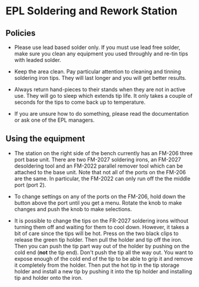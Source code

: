 # EPL Soldering and Rework Station

## Policies

- Please use lead based solder only.  If you must use lead free solder, make sure you clean any equipment you used throughly and re-tin tips with leaded solder.

- Keep the area clean.  Pay particular attention to cleaning and tinning soldering iron tips.  They will last longer and you will get better results.

- Always return hand-pieces to their stands when they are not in active use.  They will go to sleep which extends tip life.  It only takes a couple of seconds for the tips to come back up to temperature.

- If you are unsure how to do something, please read the documentation or ask one of the EPL managers.

## Using the equipment

- The station on the right side of the bench currently has an FM-206 three port base unit.  There are two FM-2027 soldering irons, an FM-2027 desoldering tool and an FM-2022 parallel remover tool which can be attached to the base unit.  Note that not all of the ports on the FM-206 are the same.  In particular, the FM-2022 can only run off the the middle port (port 2).  

- To change settings on any of the ports on the FM-206, hold down the button above the port until you get a menu.  Rotate the knob to make changes and push the knob to make selections.

- It is possible to change the tips on the FR-2027 soldering irons without turning them off and waiting for them to cool down.  However, it takes a bit of care since the tips will be hot.  Press on the two black clips to release the green tip holder.  Then pull the holder and tip off the iron.  Then you can push the tip part way out of the holder by pushing on the cold end (**not** the tip end).  Don't push the tip all the way out.  You want to expose enough of the cold end of the tip to be able to grip it and remove it completely from the holder.  Then put the hot tip in the tip storage holder and install a new tip by pushing it into the tip holder and installing tip and holder onto the iron.

